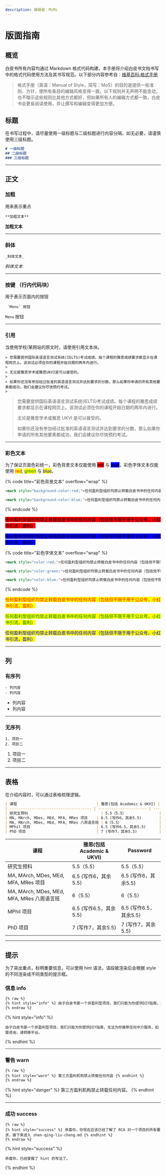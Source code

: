 ```yaml
---
description: 编辑者：MiMi
---
```


# 版面指南

## 概览

白皮书所有内容均通过 Markdown 格式代码构建，本手册将介绍白皮书文档书写中的格式代码使用方法及其书写规范。以下部分内容参考自：[维基百科:格式手册](https://zh.wikipedia.org/wiki/Wikipedia:%E6%A0%BC%E5%BC%8F%E6%89%8B%E5%86%8C)

> 格式手册（英语：Manual of Style，简写：MoS）的目的是提供一些准则、方针，使所有条目的编辑风格变得一致。以下规则并无声明不能变动，也不暗示这些规则比其他方式都好，但如果所有人的编辑方式都一致，白皮书会更易阅读使用，并让撰写和编辑变得更加方便。

## 标题

在书写过程中，请尽量使用一级标题与二级标题进行内容分隔，如无必要，请谨慎使用三级标题。

```markdown
# 一级标题
## 二级标题
### 三级标题
```

***

## 正文

### 加粗

用来表示重点

```
**加粗文本**
```

**加粗文本**

***

### **斜体**

```
_斜体文本_
```

_斜体文本_

***

### **按键 （行内代码块）**

用于表示页面内的按钮

```
 `Menu` 按钮
```

`Menu` 按钮

***

### 引用

当使用学校/某网站的原文时，请使用引用文本块。

```
> 您需要提供国际英语语言测试系统(IELTS)考试成绩。每个课程的雅思成绩要求都显示在课程网页上。该测试必须在你的课程开始日期的两年内进行。
>
> 无论是雅思学术或雅思UKVI是可以接受的。
>
> 如果你还没有参加经过批准的英语语言测试并达到要求的分数，那么如果你申请的所有其他要素都成功，我们会建议你尽快预约考试。
>
```

> 您需要提供国际英语语言测试系统(IELTS)考试成绩。每个课程的雅思成绩要求都显示在课程网页上。该测试必须在你的课程开始日期的两年内进行。
>
> 无论是雅思学术或雅思 UKVI 是可以接受的。
>
> 如果你还没有参加经过批准的英语语言测试并达到要求的分数，那么如果你申请的所有其他要素都成功，我们会建议你尽快预约考试。

***

### 彩色文本

为了保证页面色彩统一，彩色背景文本仅能使用 <mark style="background-color:red;">red</mark> 与 <mark style="background-color:blue;">blue</mark>，彩色字体文本仅能使用 <mark style="color:red;">red</mark>, <mark style="color:green;">green</mark> 与 <mark style="color:blue;">blue</mark>。

{% code title="彩色背景文本" overflow="wrap" %}
```markdown
<mark style="background-color:red;">任何盈利型组织均禁止转载白皮书中的任何内容（包括但不限于用于公众号，小红书引流，盈利）</mark>

<mark style="background-color:blue;">任何盈利型组织均禁止转载白皮书中的任何内容（包括但不限于用于公众号，小红书引流，盈利）</mark>
```
{% endcode %}

<mark style="background-color:red;">任何盈利型组织均禁止转载白皮书中的任何内容（包括但不限于用于公众号，小红书引流，盈利）</mark>

<mark style="background-color:blue;">任何盈利型组织均禁止转载白皮书中的任何内容（包括但不限于用于公众号，小红书引流，盈利）</mark>

{% code title="彩色字体文本" overflow="wrap" %}
```markdown
<mark style="color:red;">任何盈利型组织均禁止转载白皮书中的任何内容（包括但不限于用于公众号，小红书引流，盈利）</mark>

<mark style="color:green;">任何盈利型组织均禁止转载白皮书中的任何内容（包括但不限于用于公众号，小红书引流，盈利）</mark>

<mark style="color:blue;">任何盈利型组织均禁止转载白皮书中的任何内容（包括但不限于用于公众号，小红书引流，盈利）</mark>
```
{% endcode %}

<mark style="color:red;">任何盈利型组织均禁止转载白皮书中的任何内容（包括但不限于用于公众号，小红书引流，盈利）</mark>

<mark style="color:green;">任何盈利型组织均禁止转载白皮书中的任何内容（包括但不限于用于公众号，小红书引流，盈利）</mark>

<mark style="color:blue;">任何盈利型组织均禁止转载白皮书中的任何内容（包括但不限于用于公众号，小红书引流，盈利）</mark>

***

## 列

### 有序列

```
- 列内容
- 列内容
```

* 列内容
* 列内容

***

### 无序列

```
1. 项目一
2. 项目二
```

1. 项目一
2. 项目二

***

## 表格

在介绍内容时，可以通过表格梳理逻辑。

```markdown
| 课程                                    | 雅思(包括 Academic & UKVI) | Password           |
| ------------------------------------- | ---------------------- | ------------------ |
| 研究生预科                                 | 5.5（5.5）               | 5.5（5.5）           |
| MA, MArch, MDes, MEd, MFA, MRes 项目    | 6.5 (写作6，其余5.5)        | 6.5 (写作6，其余5.5)    |
| MA, MArch, MDes, MEd, MFA, MRes 八周语言班 | 6（5.5）                 | 6（5.5）             |
| MPhil 项目                              | 6.5 (写作6.5，其余5.5)      | 6.5 (写作6.5，其余5.5)  |
| PhD 项目                                | 7 (写作7，其余5.5)          | 7 (写作7，其余5.5)      |
```

| 课程                                    | 雅思(包括 Academic & UKVI) | Password           |
| ------------------------------------- | ---------------------- | ------------------ |
| 研究生预科                                 | 5.5（5.5）               | 5.5（5.5）           |
| MA, MArch, MDes, MEd, MFA, MRes 项目    | 6.5 (写作6，其余5.5)        | 6.5 (写作6，其余5.5)    |
| MA, MArch, MDes, MEd, MFA, MRes 八周语言班 | 6（5.5）                 | 6（5.5）             |
| MPhil 项目                              | 6.5 (写作6.5，其余5.5)      | 6.5 (写作6.5，其余5.5)  |
| PhD 项目                                | 7 (写作7，其余5.5)          | 7 (写作7，其余5.5)      |

***

## 提示

为了突出重点，标明重要信息，可以使用 hint 语法，语段被渲染后会根据 style 的不同渲染成不同类型的提示框。

### 信息 info

```markdown
{% raw %}
{% hint style="info" %} 由于白皮书是一个非盈利型项目，我们只能为你提供DIY指南，无法为你推荐任何中介服务，如需咨询，请转移平台。 {% endhint %}
{% endraw %}
```

{% hint style="info" %}
```
由于白皮书是一个非盈利型项目，我们只能为你提供DIY指南，无法为你推荐任何中介服务，如需咨询，请转移平台。
```
{% endhint %}

***

### 警告 warn

```
{% raw %}
{% hint style="warn" %} 第三方盈利机构禁止转载任何内容 {% endhint %}
{% endraw %}
```

{% hint style="danger" %}
第三方盈利机构禁止转载任何内容。
{% endhint %}

***

### 成功 success

```
{% raw %}
{% hint style="success" %} 恭喜你，你现在应该已经了解了 RCA 对一个项目的所有要求，接下来进入 shen-qing-liu-cheng.md {% endhint %}
{% endraw %}
```

{% hint style="success" %}
```
恭喜你，已经掌握了 hint 的写法了。
```
{% endhint %}

